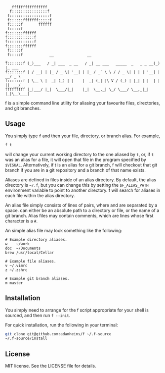 ```
   ffffffffffffffff
  f::::::::::::::::f
 f::::::::::::::::::f
 f::::::fffffff:::::f
 f:::::f       ffffff
 f:::::f
f:::::::ffffff
f::::::::::::f
f::::::::::::f
f:::::::ffffff
 f:::::f
 f:::::f            __               __                               _
f:::::::f (_)___   / _| ___  _ __   / _| __ ___   _____  _   _ _ __(_) |_ ___
f:::::::f | / __| | |_ / _ \| '__| | |_ / _` \ \ / / _ \| | | | '__| | __/ _ \
f:::::::f | \__ \ |  _| (_) | |    |  _| (_| |\ V / (_) | |_| | |  | | ||  __/
fffffffff |_|___/ |_|  \___/|_|    |_|  \__,_| \_/ \___/ \__,_|_|  |_|\__\___|
```
f is a simple command line utility for aliasing your favourite files,
directories, and git branches.

## Usage
You simply type `f` and then your file, directory, or branch alias. For
example,
```bash
f t
```
will change your current working directory to the one aliased by `t`, or, if
`t` was an alias for a file, it will open that file in the program specified by
`$VISUAL`. Alternatively, if t is an alias for a git branch, f will checkout
that git branch if you are in a git repository and a branch of that name
exists.

Aliases are defined in files inside of an alias directory. By default, the
alias directory is `~/.f`, but you can change this by setting the
`$F_ALIAS_PATH` environment variable to point to another directory. f will
search for aliases in each file within the alias directory.

An alias file simply consists of lines of <alias> <value> pairs, where <alias>
and <value> are separated by a space. <value> can either be an absolute path to
a directory or file, or the name of a git branch. Alias files may contain
comments, which are lines whose first character is a `#`.

An simple alias file may look something like the following:
```
# Example directory aliases.
w    ~/work
doc  ~/Documents
brew /usr/local/Cellar

# Example file aliases.
v ~/.vimrc
z ~/.zshrc

# Example git branch aliases.
m master
```

## Installation
You simply need to arrange for the f script appropriate for your shell is
sourced, and then run `f --init`.

For quick installation, run the following in your terminal:
```bash
git clone git@github.com:adamheins/f ~/.f-source
~/.f-source/install
```

## License
MIT license. See the LICENSE file for details.
